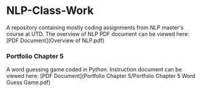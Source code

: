 # NLP-Class-Work
A repository containing mostly coding assignments from NLP master's course at UTD. The overview of NLP PDF document can be viewed here: [PDF Document](Overview of NLP.pdf)

### Portfolio Chapter 5
A word guessing game coded in Python. Instruction document can be viewed here: [PDF Document](Portfolio Chapter 5/Portfolio Chapter 5 Word Guess Game.pdf)
